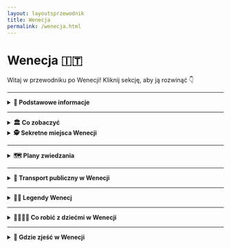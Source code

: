 ```yaml
---
layout: layoutsprzewodnik
title: Wenecja
permalink: /wenecja.html
---
```


# Wenecja 🇮🇹

Witaj w przewodniku po Wenecji! Kliknij sekcję, aby ją rozwinąć 👇

---

<details>
  <summary><strong>📌 Podstawowe informacje</strong></summary>

  <h3>🌊 Wenecja – miasto, które płynie</h3>
  <p>
    Wenecja to nie tylko miasto – to zjawisko. Zamiast ulic – kanały, zamiast samochodów – łodzie, zamiast klaksonów – śpiew gondolierów (czasem fałszują, ale z sercem). To miejsce, gdzie nawet zwykłe przejście do sklepu może przypominać scenę z filmu romantycznego, thrillera lub... bajki Disneya.
  </p>
  <p>
    Miasto zbudowane na ponad 100 wyspach połączonych 400 mostami. I tak, wszystkie te wyspy wciąż unoszą się na wodzie od ponad tysiąca lat – czyli lepiej niż niektóre współczesne budynki po jednej zimie. Wenecja to historia, sztuka, maski, spritz i niekończąca się walka z wodą (i turystami).
  </p>

  <h3>⚓ Dlaczego Wenecja jest wyjątkowa?</h3>
  <ul>
    <li>Nie ma samochodów – zero klaksonów, smogu, parkowania równoległego. Jest za to romantyczne błądzenie po zaułkach i pływanie vaporetto.</li>
    <li>Miasto to muzeum – dosłownie. Każdy budynek, plac i kościół ma swoją historię (często bardzo barwną).</li>
    <li>Karnawał w Wenecji – maski, kostiumy i klimat, który sprawia, że każdy czuje się jak postać z powieści (albo przynajmniej TikToka z efektem vintage).</li>
  </ul>

  <h3>✈️ Jak dotrzeć do Wenecji?</h3>
  <ul>
    <li><strong>Samolotem:</strong> Najbliższe lotnisko to <strong>Marco Polo (VCE)</strong>. Z niego dostaniesz się do Wenecji <em>łodzią (Alilaguna)</em>, autobusem lub taksówką wodną. Tak – tu taksówka to łódź.</li>
    <li><strong>Pociągiem:</strong> Stacja <strong>Venezia Santa Lucia</strong> leży bezpośrednio w mieście, nad kanałem. Wysiadka – i już jesteś w magicznym świecie (i labiryncie kanałów).</li>
    <li><strong>Samochodem:</strong> Odważni mogą dojechać autem... ale tylko do placu <strong>Piazzale Roma</strong> – potem parkujesz i przesiadasz się na własne nogi (lub vaporetto).</li>
  </ul>

  <h3>🛶 Czym poruszać się po Wenecji?</h3>
  <ul>
    <li><strong>Vaporetto:</strong> wodne tramwaje – podstawowy środek komunikacji publicznej (linie ACTV).</li>
    <li><strong>Traghetto:</strong> tania wersja gondoli – przewóz przez Canale Grande za 2€.</li>
    <li><strong>Gondola:</strong> luksusowa, romantyczna... i droga. Ale raz w życiu? Czemu nie.</li>
    <li><strong>Nogi:</strong> Twój najlepszy przyjaciel w Wenecji. Spaceruj, gub się, odkrywaj – to część przygody.</li>
  </ul>

</details>

---

<details>
  <summary><strong>🏛️ Co zobaczyć</strong></summary>

  <details>
    <summary><strong>⛪ Bazylika św. Marka – złoto, mozaiki i gołębie VIP</strong></summary>
    <p><strong>Współrzędne:</strong> <em>45.4340° N, 12.3397° E</em></p>
    <p>
      W sercu Wenecji, na Placu św. Marka, stoi ona – olśniewająca, dostojna, pełna blasku – Bazylika św. Marka. To jak połączenie muzeum bizantyjskiego z katalogiem złotnictwa. Kopuły jak z bajki, mozaiki jak z innej galaktyki, a wszystko to w oprawie złota, którego starczyłoby na kilka królewskich ślubów.
    </p>
    <p>
      Wejście do środka to jak podróż w czasie – i to do bardzo bogatej epoki. Każdy centymetr to sztuka, każdy szczegół to historia. A jeśli chcesz poczuć się jak Wenecjanin z wyższej półki – wejdź na taras i spójrz na Plac św. Marka z perspektywy lądowego boga.
    </p>
    <ul>
      <li><strong>Bilety:</strong> Wstęp do bazyliki darmowy, ale skarbiec i taras – kilka euro (warto!).</li>
    </ul>
  </details>

  <details>
    <summary><strong>🏰 Pałac Dożów – tam, gdzie rządzili Wenecjanie z fantazją</strong></summary>
    <p><strong>Współrzędne:</strong> <em>45.4335° N, 12.3391° E</em></p>
    <p>
      Były tu sądy, więzienia, tajne przejścia i sala wielkości małego boiska – wszystko pod jednym dachem. Pałac Dożów to jak serial historyczny, tylko że na żywo i z bardziej złoconymi sufitami. Każda sala to inny klimat: od przepychu po dramat (czytaj: więzienie Giacomo Casanovy).
    </p>
    <p>
      Obowiązkowo przejdź przez Most Westchnień – łączy salę sądową z więzieniem. Podobno skazani wzdychali na widok ostatniego ujęcia laguny. Ty też możesz westchnąć – z zachwytu albo po wejściu po schodach.
    </p>
    <ul>
      <li><strong>Bilety:</strong> 25€ normalny, zawiera też inne muzea.</li>
    </ul>
  </details>

  <details>
    <summary><strong>🌉 Most Rialto – klasyk z widokiem na handel i selfie</strong></summary>
    <p><strong>Współrzędne:</strong> <em>45.4380° N, 12.3358° E</em></p>
    <p>
      To najstarszy i najbardziej fotogeniczny most w Wenecji. Łączy dwa brzegi Canale Grande i dwa światy – lokalny targ z ekskluzywnymi butikami. Stoisz pośrodku, patrzysz w wodę i czujesz się jak w pocztówce. Obowiązkowe selfie, najlepiej o złotej godzinie.
    </p>
    <p>
      A jeśli chcesz poczuć klimat prawdziwej Wenecji – przejdź się rano po targu rybnym przy moście. Zapach intensywny, kolory zachwycające, krzyki sprzedawców – autentyk 100%.
    </p>
    <ul>
      <li><strong>Bilety:</strong> Brak – most gratis, emocje bezcenne.</li>
    </ul>
  </details>

  <details>
    <summary><strong>🌊 Rejs vaporetto po Canale Grande – wodna oś Wenecji</strong></summary>
    <p><strong>Start:</strong> <em>Venezia Santa Lucia (45.4450° N, 12.3196° E)</em></p>
    <p>
      Canale Grande to główna „ulica” Wenecji – ale w wersji deluxe: falująca, z pałacami i gondolami zamiast samochodów. Wsiądź w vaporetto (linia 1 lub 2), usiądź na zewnątrz i podziwiaj – to jak przejazd autobusem przez galerię sztuki.
    </p>
    <p>
      Mijasz marmurowe pałace, mosty, restauracje z tarasami nad wodą i gondolierów śpiewających bardziej do siebie niż do turystów. Cała Wenecja w jednej trasie. Polecamy na start lub na zakończenie dnia – efekt wow gwarantowany.
    </p>
    <ul>
      <li><strong>Bilety:</strong> 9,50€ za przejazd – możesz jeździć 75 minut. Polecam kartę 24/48h, wychodzi taniej.</li>
    </ul>
  </details>

  <details>
    <summary><strong>🎭 Teatro La Fenice – opera, która zmartwychwstaje</strong></summary>
    <p><strong>Współrzędne:</strong> <em>45.4332° N, 12.3325° E</em></p>
    <p>
      Nazwa „La Fenice” oznacza feniksa – i nie bez powodu. Teatr spłonął, odbudowano go, spłonął ponownie... i znów wstał z popiołów. Dziś to jedna z najpiękniejszych scen operowych na świecie. Nawet jeśli nie jesteś fanem muzyki klasycznej – wnętrze Cię zamurowało.
    </p>
    <p>
      Złoto, aksamit, żyrandole większe niż łazienka w apartamencie – a wszystko to z historią, która brzmi jak gotowy film. Możesz kupić bilet na spektakl albo zwiedzać w ciągu dnia. W obu przypadkach: szykuj się na efekt "wow".
    </p>
    <ul>
      <li><strong>Bilety:</strong> Zwiedzanie ok. 12€, spektakle od 30€ w górę.</li>
    </ul>
  </details>
</details>
   
<details>
  <summary><strong>🕵️ Sekretne miejsca Wenecji</strong></summary>

  <details>
    <summary><strong>🚋 Tramwaj widokowy nr 1 – retro jazda przez historię</strong></summary>
    <p> Zapomnij na chwilę o metrze i taksówkach – jeśli chcesz poczuć Mediolan w stylu vintage, wskakuj do <strong>tramwaju nr 1</strong>. To nie tylko środek transportu, to podróż w czasie… z przystankami! </p> <p> Tramwaje tej linii to odrestaurowane wagoniki z lat 20. XX wieku, które nadal kursują po ulicach miasta. Drewniane siedzenia, mosiężne poręcze, skrzypiące drzwi i panorama Mediolanu za oknem – czego chcieć więcej? Może tylko ciepłej focacci na drogę. </p> <p> Trasa przebiega przez najpiękniejsze części miasta: od <strong>Piazza Castello</strong> przez <strong>Via Manzoni</strong>, <strong>Corso Sempione</strong>, aż do spokojniejszych dzielnic północnych. Nie spieszy się, nie hałasuje – idealna opcja na spokojną obserwację miasta z klimatyzacją… lat 30. </p> <ul> <li><strong>Bilet:</strong> 2,20€ (standardowy bilet ATM, ważny 90 minut)</li> <li><strong>Start:</strong> Piazza Castello lub Cairoli</li> <li><strong>Styl jazdy:</strong> retro chill z widokiem</li> </ul>
  </details>

  <details>
    <summary><strong>🔔 Torre del Gombito – wieża, której nikt nie szuka… a szkoda</strong></summary>
    <p><strong>Współrzędne:</strong> <em>45.7040° N, 9.6639° E</em></p>
     <p> Mediolan to miasto mody, betonu i espresso na stojąco… ale ma też swoje ciche, zielone zakątki. Jednym z nich jest <strong>ukryty ogród przy Palazzo Brera</strong> – miejsce, o którym nie wie nawet większość turystów. A szkoda! </p> <p> Za masywnymi drzwiami Galerii Brera kryje się uroczy ogród botaniczny – mały, romantyczny i zadziwiająco spokojny. Kiedyś należał do jezuitów, dziś to oaza ciszy, pełna roślin, ławeczek i klimatu jak z powieści historycznej (ale bez inkwizycji). </p> <p> Znajdziesz tu stare studnie, rzadkie rośliny i ukryte zaułki – idealne na chwilę odpoczynku między jedną kawą a drugim muzeum. Wstęp wolny, cisza obowiązkowa, a Instagram będzie zachwycony. </p> <ul> <li><strong>Lokalizacja:</strong> Via Brera 28 (wejście przez dziedziniec Pinacoteca di Brera)</li> <li><strong>Wstęp:</strong> darmowy</li> <li><strong>Idealny czas wizyty:</strong> wczesne popołudnie – najwięcej słońca i najmniej ludzi</li> </ul>
  </details>

 <details>
  <summary><strong>❤️ Tunel Miłości – zielony zakątek zakochanych</strong></summary>
    <p><strong>Współrzędne:</strong> <em>45.4506° N, 9.1663° E</em></p>
  <p>
    Nie trzeba jechać do Japonii, żeby przejść się przez romantyczny tunel z roślin – <strong>Mediolan ma własny Tunel Miłości</strong>, i to całkiem nieźle ukryty. Znajdziesz go w pobliżu <em>Porta Genova</em>, przy trasie dawnej kolejki towarowej, zamienionej dziś w coś między parkiem, galerią i... idealnym tłem do zdjęć.
  </p>

  <p>
    Tunel powstał z naturalnie rosnących bluszczy i krzewów, które utworzyły gęsty, zielony korytarz. Latem – cień i chłód. Wiosną – kwiaty i zakochani z piknikiem. Jesienią – złote liście. Zimą... no cóż, wtedy trzeba użyć wyobraźni.
  </p>

  <p>
    To miejsce ma wyjątkową atmosferę – idealne na romantyczny spacer, zaręczyny (nie przesadzam!) albo po prostu chwilę spokoju w wielkim mieście. Legenda głosi, że para, która przejdzie przez cały tunel trzymając się za ręce i nie puści dłoni, będzie razem na zawsze. Jeśli to nie magia, to nie wiem, co nią jest.
  </p>

  <ul>
    <li><strong>Lokalizacja:</strong> Via Tortona / Via Voghera (okolice Porta Genova)</li>
    <li><strong>Wstęp:</strong> oczywiście darmowy</li>
    <li><strong>Protip:</strong> przyjdź o zachodzie słońca – światło robi cuda</li>
  </ul>
</details>

<details>
  <summary><strong>🕯️ San Bernardino alle Ossa – kaplica z kośćmi</strong></summary>
   <p><strong>Współrzędne:</strong> <em>45.4615° N, 9.1948° E</em></p>
  <p>
    Myślisz, że Mediolan to tylko moda, design i luksusowe butiki? A co powiesz na... ściany wyłożone ludzkimi czaszkami? <strong>San Bernardino alle Ossa</strong> to jedno z najbardziej niepokojących, a zarazem fascynujących miejsc w mieście. 
  </p>

  <p>
    Położona tuż obok Piazza Santo Stefano kaplica została zbudowana w XIII wieku przy dawnym szpitalu i kostnicy. Kiedy zabrakło miejsca na cmentarzu, kości zaczęto przenosić właśnie tutaj – i... ozdabiać nimi ściany. Efekt? Gotycko-barokowy klimat, który robi wrażenie nawet na najbardziej odpornych turystach.
  </p>

  <p>
    Atmosfera tego miejsca jest absolutnie wyjątkowa – mistyczna, trochę makabryczna, ale i... spokojna. To nie atrakcja dla każdego, ale jeśli lubisz odkrywać ukryte historie i miejsca, które nie pojawiają się w przewodnikach, to musisz tu zajrzeć.
  </p>

  <ul>
    <li><strong>Lokalizacja:</strong> Piazza Santo Stefano, kilka minut pieszo od Duomo</li>
    <li><strong>Wstęp:</strong> darmowy, choć mile widziana jest symboliczna ofiara</li>
    <li><strong>Tip:</strong> najlepiej odwiedzać rano lub poza godzinami szczytu – cisza dodaje klimatu</li>
  </ul>
</details>


</details>

</details>

---

<details>
  <summary><strong>🗺️ Plany zwiedzania</strong></summary>

 <details> <summary><strong>📅 Dzień 1 – dzień pełen stylu, sztuki i... Aperola</strong></summary>

  <h3>⛪ Start przy Katedrze Duomo</h3>
  <p>
    Zacznij dzień z rozmachem – pod Katedrą, która wygląda, jakby ktoś postawił gotycki tort z marmuru. Zrób zdjęcie z gołębiem (jeśli się da), wejdź do środka i nie zapomnij o <strong>wejściu na dach</strong> – widok jak z filmu o aniołach!
  </p>

  <h3>🛍️ Galleria Vittorio Emanuele II</h3>
  <p>
    Po modlitwie – modowe szaleństwo. Przejdź się po jednej z najstarszych galerii handlowych świata. Poszukaj mozaiki z bykiem – i zakręć obcasem na jego "klejnotach". Podobno przynosi szczęście... i rabaty.
  </p>

  <h3>🏰 Zamek Sforzów i Park Sempione</h3>
  <p>
    Spacer do zamku, gdzie kiedyś rządzili możni, dziś królują turyści i pawie. Wpadnij do muzeów (jeśli masz czas), a potem odpocznij w Parku Sempione – najlepiej z lodem w ręku i słońcem na twarzy. A może piknik?
  </p>

  <h3>🍕 Lunch – pizza albo risotto alla milanese</h3>
  <p>
    Czas na paliwo! Wybierz klasykę lombardzką: <strong>risotto z szafranem</strong> albo pizzę (bo czemu nie?). Świetne miejsca to <em>Piz</em> lub <em>Trattoria Milanese</em>. Zjesz, jakbyś był u włoskiej nonny.
  </p>

  <h3>🎨Ukryty ogród przy Corso di Porta Venezia</h3>
  <p>
    Tylko wtajemniczeni wiedzą, że przy ulicy z butikami kryje się zielony sekret – <strong>Giardino Perego</strong>. Mały park z palmami, cichy, idealny na oddech od miejskiego hałasu. I jeszcze lepszy do zdjęcia na Instagrama.
  </p>

  <h3>🚃 Przejażdżka widokowym tramwajem</h3>
  <p>
    Wsiądź do starego <strong>żółtego tramwaju nr 1</strong> – drewniane ławki, stukot torów, widoki na mediolańskie kamienice. Wersja slow travel dla tych, którzy nie lubią biegać z planem zwiedzania jak po espresso.
  </p>

  <h3>📸 Sekretne miejsce: Vicolo dei Lavandai</h3>
  <p>
    Stary zaułek pralni nad kanałem Naviglio Grande. Niby nic, a czaruje jak scenografia z filmu. Idealne miejsce na zdjęcia z klimatem i chwilę ciszy przed wieczornym szaleństwem.
  </p>

  <h3>🍹 Aperitivo time!</h3>
  <p>
    Udaj się nad Navigli – najbardziej klimatyczne miejsce na wieczorny <strong>Aperol Spritz</strong>. Wybierz bar z tarasem, zamów drinka i ciesz się bufetem przekąsek, które w Mediolanie często są lepsze niż niejedna kolacja.
  </p>

  <h3>🌙 Spacer poświetlonymi kanałami</h3>
  <p>
    Na zakończenie dnia – spacer wzdłuż kanałów, gdzie lampki odbijają się w wodzie, ludzie grają na gitarze, a ty myślisz, że jednak się zakochałeś… w tym mieście. I bardzo dobrze!
  </p>
</details>

<details>
  <summary><strong>📅 Dzień 2 – Wycieczka nad Jezioro Como</strong></summary>

  <h3>🚆 Pociąg z Mediolanu do Como</h3>
  <p>
    Wstań wcześniej, złap kawę i wsiądź w pociąg <strong>Trenord</strong> z dworca <strong>Milano Cadorna</strong> do stacji <strong>Como Lago</strong>. Podróż trwa niecałą godzinę, a widoki już za oknem zaczną Cię zachwycać.
  </p>

  <h3>🌊 Spacer po Como i wizyta przy jeziorze</h3>
  <p>
    Po przyjeździe idź prosto nad jezioro. Nadbrzeżna promenada z widokiem na góry i łódki to idealne miejsce na początek dnia. Możesz też odwiedzić katedrę <strong>Duomo di Como</strong> – trochę jak miniaturowy kuzyn tego z Mediolanu.
  </p>

  <h3>🚠 Kolejką na Brunate</h3>
  <p>
    Wsiądź w <strong>Funicolare Como–Brunate</strong> – klimatyczną kolejkę, która zabierze Cię na wzgórze. W kilka minut znajdziesz się <strong>na tarasie widokowym</strong> z panoramą jeziora, miasteczka i Alp w tle. Widok wart każdego euro!
  </p>

  <h3>🛥️ Rejs po jeziorze (np. do Bellagio)</h3>
  <p>
    Wróć na dół i wskocz na prom! <strong>Bellagio</strong> to klasyk: miasteczko z kolorowymi kamieniczkami, eleganckimi ogrodami i nastrojem jak z filmu. Rejs trwa około 45 minut – usiądź na pokładzie i ciesz się każdą falą.
  </p>

  <h3>🍝 Lunch w Bellagio</h3>
  <p>
    Wybierz knajpkę z widokiem na wodę. Polecam klasyczne <strong>pasta al pesce di lago</strong> (makaron z rybą jeziorną) albo risotto. Po lunchu – obowiązkowy spacer po wąskich uliczkach, gdzie co drugi sklepik pachnie lawendą i limoncello.
  </p>

  <h3>🏞️ Ogrody Villa Melzi (opcjonalnie)</h3>
  <p>
    Jeśli masz jeszcze czas (i energię), zajrzyj do ogrodów <strong>Villa Melzi</strong> – zielony raj z rzeźbami, ścieżkami i miejscem na odpoczynek w cieniu palm. Idealne miejsce na „nicnierobienie” w wersji premium.
  </p>

  <h3>⛴️ Powrót promem do Como</h3>
  <p>
    Wsiądź na prom powrotny (z Bellagio lub innego miasteczka) i daj się ponieść spokojnej tafli jeziora. To rejs, który zrelaksuje Cię bardziej niż dzień w spa.
  </p>

  <h3>🚆Pociąg z Como do Mediolanu</h3>
  <p>
    Ostatnie spojrzenie na jezioro, kawa na wynos z dworca i w drogę powrotną. Wrócisz do Mediolanu z głową pełną widoków i planem, by kiedyś tu zamieszkać. Choćby na emeryturze.
  </p>

  <h3>🌇 Kolacja i aperitivo na Navigli</h3>
  <p>
    Po dniu spędzonym z naturą – powrót do miejskiego zgiełku. Wskocz w tramwaj, udaj się na Navigli i zakończ dzień kieliszkiem <strong>Aperola</strong> i pizzą z bufetu. Zasłużyłeś.
  </p>

</details>
<details>
  <summary><strong>📅 Dzień 3 – Sztuka, nauka i nowoczesność</strong></summary>

  <h3>🎨 Pinakoteka Brera – sztuka, która patrzy</h3>
  <p>
    Zacznij od zanurzenia się w świecie sztuki w <strong>Pinacoteca di Brera</strong>, jednej z najważniejszych galerii we Włoszech. Znajdziesz tu dzieła Caravaggia, Rafaela i Mantegni, a sam budynek to architektoniczna perełka. Nawet jeśli nie jesteś koneserem – zachwycisz się.
  </p>

  <h3>🧠 Muzeum Nauki i Techniki – Leonardo czeka</h3>
  <p>
    Wizyta w <strong>Muzeum Leonarda da Vinci</strong> to gratka nie tylko dla fanów techniki. Zobaczysz tam modele maszyn zaprojektowanych przez mistrza Leonarda, łodzie podwodne, pociągi, samoloty i... interaktywne wystawy, które rozbudzą wewnętrzne dziecko. Nawet to śpiące.
  </p>

  <h3>🌆 Dzielnica Brera – romantyczne zaułki i butiki</h3>
  <p>
    Po intensywnej dawce wiedzy – coś dla duszy i oczu. Spacer po dzielnicy <strong>Brera</strong> to jak przechadzka po planie filmowym: brukowane uliczki, klimatyczne knajpki, galerie sztuki i bohema artystyczna przy espresso. Tu Mediolan pokazuje swoją wrażliwą, estetyczną stronę.
  </p>

  <h3>🏙️ Bosco Verticale i Piazza Gae Aulenti – nowoczesny Mediolan</h3>
  <p>
    Czas na kontrast: skok do nowoczesności. Przenieś się do rejonu <strong>Porta Nuova</strong>, gdzie rosną futurystyczne wieżowce, a <strong>Bosco Verticale</strong> – „pionowy las” – pokazuje, jak połączyć naturę z architekturą. <strong>Piazza Gae Aulenti</strong> to idealne miejsce na chwilę odpoczynku z widokiem na... przyszłość.
  </p>

  <h3>🛍️ Ostatnie zakupy – Corso Como lub Galeria Rinascente</h3>
  <p>
    Jeżeli w plecaku zostało miejsce (i w budżecie też), wstąp na <strong>Corso Como</strong> – modną uliczkę z butikami i showroomami. A jeśli szukasz klasyki – Galeria <strong>Rinascente</strong> przy Duomo oferuje wszystko: od dizajnu po jedzenie. Na jej dachu czeka bar z widokiem na katedrę!
  </p>

  <h3>🍷 Kolacja pożegnalna – z widokiem albo klimatem</h3>
  <p>
    Na ostatnią kolację wybierz coś wyjątkowego – restaurację z widokiem na dachy Mediolanu lub uroczą trattorię z domowym makaronem i winem. Pora podsumować w myślach podróż i... planować kolejną.
  </p>

</details>

</details>


---

<details>
  <summary><strong>🚤 Transport publiczny w Wenecji</strong></summary>

  <p>
    Wenecja to miasto bez samochodów. Serio – zapomnij o korkach i autobusach, tu króluje woda i nogi. Transport publiczny to głównie <strong>vaporetto</strong>, czyli wodny tramwaj, który łączy wszystkie dzielnice i wyspy. A jeśli lubisz spacery – całe centrum jest idealne do zwiedzania pieszo.
  </p>

  <h3>🛳️ Vaporetto – wodna komunikacja miejska</h3>
  <ul>
    <li><strong>Operator:</strong> ACTV</li>
    <li><strong>Główne linie:</strong> Linie 1 i 2 kursują przez Canal Grande (1 jest wolniejsza – ale bardziej widokowa)</li>
    <li><strong>Popularne przystanki:</strong> Piazzale Roma, Ferrovia (dworzec), Rialto, San Marco, Zattere, Lido</li>
    <li><strong>Bilet jednorazowy:</strong> ok. 9,50€ – ważny przez 75 minut</li>
    <li><strong>Karta turystyczna:</strong> Venezia Unica – np. 24h za 25€, 48h za 35€, 72h za 45€ (nielimitowane przejazdy)</li>
  </ul>

  <h3>🚶 Pieszo przez labirynt</h3>
  <p>
    Centrum Wenecji zwiedza się najlepiej na piechotę. Odległości nie są duże, ale warto mieć mapę (lub GPS), bo uliczki potrafią się zgubić szybciej niż Twój zasięg. Szukaj oznaczeń do „Rialto” lub „San Marco” – są na większości budynków.
  </p>

  <h3>🚖 Taxi wodne i gondole</h3>
  <ul>
    <li><strong>Taxi wodne:</strong> luksusowa opcja – szybka, prywatna i... droga (nawet 70–120€ za przejazd)</li>
    <li><strong>Gondola:</strong> bardziej atrakcja niż transport – 30 minut romantyzmu kosztuje około 80€, ale wspomnienia bezcenne</li>
    <li><strong>Traghetto:</strong> tania gondola, która przewozi ludzi przez Canal Grande (ok. 2€) – świetny trik dla turystów</li>
  </ul>

  <h3>🚌 Dojazd do Wenecji</h3>
  <p>
    Jeśli nocujesz poza historycznym centrum, np. w Mestre lub na Lido, możesz dojechać:
  </p>
  <ul>
    <li><strong>Pociągiem:</strong> stacja Venezia Santa Lucia (na wyspie!)</li>
    <li><strong>Autobusem:</strong> do terminala Piazzale Roma</li>
    <li><strong>Samochodem:</strong> zaparkuj na Piazzale Roma lub w Tronchetto – dalej tylko pieszo lub vaporetto</li>
  </ul>

  <p>
    Wenecja to miasto bez klaksonów i smogu – tu podróżujesz wodą i ciszą. Idealnie, prawda?
  </p>
</details>

---
<details>
  <summary><strong>🧙‍♂️ Legendy Wenecj</strong></summary>
  
    <h3>⚔️ Duch templariusza przy Campo San Zan Degolà</h3>
    <p><strong>Współrzędne:</strong> <em>45.4437° N, 12.3249° E</em></p>
    <p>
      W okolicach Campo San Zan Degolà słychać ponoć nocami stukot zbroi. Legenda mówi o duchu templariusza, który został zdradzony i zabity podczas krucjat. Wraca tu, gdzie miał ukryty skarb – w dawnym klasztorze przy kanale. Miejsce owiane tajemnicą, idealne na spacer po zmroku… z latarką i odwagą.
    </p>

  <h3>💔 Most Westchnień – historia miłości i rozpaczy</h3>
    <p><strong>Współrzędne:</strong> <em>45.4335° N, 12.3400° E</em></p>
    <p>
      Choć turyści robią tu romantyczne zdjęcia, legenda mówi, że nazwa „most westchnień” nie pochodzi od zakochanych – a od więźniów. Przechodząc przez ten most, wzdychali po raz ostatni, patrząc na Wenecję przed dożywotnim uwięzieniem. Podobno duch jednego z nich – niewinnie skazanego artysty – wraca nocą i szepcze wersy do ucha tym, którzy przechodzą sami.
    </p>

    <h3>🪞 Zaczarowane lustro z Palazzo Dario</h3>
    <p><strong>Współrzędne:</strong> <em>45.4308° N, 12.3315° E</em></p>
    <p>
      Pałac Dario przy Canal Grande jest piękny, ale podobno... przeklęty. Należał do rodu, którego niemal wszyscy członkowie zginęli tragicznie. Mówi się, że w jednym z pokoi znajdowało się lustro sprowadzone z Bliskiego Wschodu – pokazujące przyszłość. Niestety, każdy kto w nie spojrzał, tracił rozum lub majątek. Pałac przez lata zmieniał właścicieli – i żaden nie miał szczęścia.
    </p>
  
    <h3>🦴 Cmentarz duchów na wyspie San Michele</h3>
    <p><strong>Współrzędne:</strong> <em>45.4445° N, 12.3543° E</em></p>
    <p>
      San Michele to oficjalny cmentarz Wenecji. Ale według legend – także miejsce, gdzie dusze nie zaznały spokoju. Przesiadują tu duchy żałobników, mnichów i artystów (w tym Strawińskiego!), a niektórzy twierdzą, że w nocy słychać tu chór bez ciała. Wenecjanie podchodzą do wyspy z szacunkiem… i lekkim niepokojem.
    </p>

    <h3>🌫️ Zjawa na Campiello del Remer</h3>
    <p><strong>Współrzędne:</strong> <em>45.4423° N, 12.3340° E</em></p>
    <p>
      Tuż przy Canal Grande, w małym zaułku, podobno nocą pojawia się zjawa kobiety w czerni. Według lokalnej opowieści, była to kochanka pewnego doży, którą zdradził i porzucił. Kobieta zniknęła bez śladu. Dziś jej cień przemyka przez plac, patrząc w okna, jakby wciąż czekała na powrót swojego oprawcy.
    </p>
  </details>


---

<details>
  <summary><strong>👨‍👩‍👧‍👦 Co robić z dziećmi w Wenecji</strong></summary>

  <p>
    Wenecja może wydawać się dorosła i romantyczna, ale dzieci znajdą tu sporo magii i przygód – od rejsów po kanałach po tajemnicze maski karnawałowe. Oto miejsca i aktywności, które zachwycą młodszych turystów:
  </p>

  <h3>🛶 Rejs vaporetto po Canal Grande</h3>
  <p>
    Vaporetto to nie tylko transport – to atrakcja sama w sobie. Usiądźcie z przodu i płyńcie przez serce Wenecji jak kapitanowie. Linia nr 1 to idealna trasa – powolna, ale pełna widoków.
  </p>

  <h3>🎭 Warsztaty masek weneckich</h3>
  <p>
    Dzieci mogą stworzyć własną maskę w tradycyjnej pracowni – malują, ozdabiają, a potem zabierają ją do domu. Polecam np. <em>Ca’ Macana</em> – prowadzą zajęcia specjalnie dla najmłodszych.
  </p>

  <h3>🦁 Pałac Dożów – zamkowa przygoda</h3>
  <p>
    Wielki pałac z mostem Westchnień, zbrojownią i lochami – brzmi jak wyprawa rycerska. Można zobaczyć salę Wielkiej Rady i ukryte korytarze. Dostępne są też trasy z przewodnikiem dla rodzin.
  </p>

  <h3>🐟 Muzeum Historii Naturalnej</h3>
  <p>
    Dla dzieci kochających dinozaury, zwierzęta i... szkielety wielorybów. Muzeum mieści się w dawnym pałacu i łączy naukę z fajnymi eksponatami. Multimedialne instalacje są tu strzałem w dziesiątkę.
  </p>

  <h3>🏞️ Park Giardini Papadopoli</h3>
  <p>
    Niewielki, ale uroczy park blisko Piazzale Roma. Plac zabaw, cień i ławki – idealne miejsce na piknik lub chwilę odpoczynku między atrakcjami.
  </p>

  <h3>⛵ Rejs na wyspy: Murano i Burano</h3>
  <ul>
    <li><strong>Murano:</strong> dzieci mogą zobaczyć pokaz dmuchania szkła – fascynujące i bezpieczne</li>
    <li><strong>Burano:</strong> kolorowe domki jak z bajki – idealne do zdjęć i spacerów</li>
  </ul>

  <h3>🍦 Gelato & go</h3>
  <p>
    Każda wyprawa z dziećmi powinna zawierać przystanek na lody. W Wenecji to obowiązek – najlepsze znajdziesz np. w Gelatoteca Suso.
  </p>

  <h3>🚤 Bonus: Traghetto – gondola za 2€</h3>
  <p>
    Zamiast drogiej przejażdżki gondolą – spróbujcie traghetto: lokalnej, krótkiej wersji gondoli, która przewozi przez Canal Grande. Taniej, szybciej, ale emocje gwarantowane!
  </p>

  <p>
    Wenecja z dziećmi to świetna przygoda – wystarczy dobrze dobrać atrakcje, robić częste przerwy i… mieć w plecaku coś na głoda!
  </p>

</details>


---


<details>
  <summary><strong>🍝 Gdzie zjeść w Wenecji</strong></summary>

  <p>
    Wenecja potrafi być kulinarnie droga… ale nie musi! Oto lista miejsc, gdzie zjesz smacznie, lokalnie, i nie zbankrutujesz. Znajdziesz tu zarówno restauracje z duszą, jak i tanie knajpki z charakterem.
  </p>

  <h3>🍽️ Trattoria Alla Rivetta</h3>
  <p>
    Popularna wśród lokalnych gondolierów, co już mówi wszystko. Serwują klasyczne dania weneckie – <em>risotto al nero di seppia</em> (z mątwy) czy <em>sarde in saor</em>. Mała, gwarną, autentyczna.
  </p>

  <h3>🍕 Antico Forno</h3>
  <p>
    Najlepsza pizza na szybko w Wenecji – spróbuj ich wersji z ricottą i szpinakiem albo klasycznej margherity. Idealna opcja na lunch w trakcie zwiedzania.
  </p>

  <h3>🍤 Osteria Al Portego</h3>
  <p>
    Urocza osteria z pysznymi „cicchetti” – małymi przekąskami, które można jeść na stojąco. Świetne miejsce na lokalne smaki w niskiej cenie. Polecane przez samych Wenecjan.
  </p>

  <h3>🍲 Cantina Do Spade</h3>
  <p>
    Historyczne miejsce (tu jadał Casanova!) z menu opartym na lokalnych rybach i makaronach. Mimo sławy, ceny są przystępne, a klimat bardzo klimatyczny.
  </p>

  <h3>🧆 Dal Moro’s – Fresh Pasta To Go</h3>
  <p>
    Jeśli chcesz tanio i dobrze – tu dostaniesz świeży makaron na wynos w pudełku. Wybierasz sos, makaron i ruszasz dalej. Dzieci to uwielbiają!
  </p>

  <h3>🥖 Bacareto da Lele</h3>
  <p>
    Maleńka knajpka z kanapkami za kilka euro i winem w plastikowym kubeczku. Klimat studencki, ale smaki prawdziwe – idealne miejsce na szybką przerwę w pobliżu dworca.
  </p>

  <h3>🦐 Ristorante ai Barbacani</h3>
  <p>
    Romantycznie położone przy kanale, z przyzwoitymi cenami i klasyczną kuchnią wenecką. Dobre na kolację przy świecach bez rujnowania portfela.
  </p>

  <h3>🍰 Bonus: RivaReno Gelato</h3>
  <p>
    Jedne z najlepszych lodów w Wenecji – kremowe, intensywne, naturalne. Smak pistacji? Poezja. Świetna opcja na deser po każdej uczcie.
  </p>

</details>
